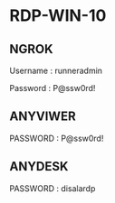 # RDP-WIN-10

## NGROK
Username : runneradmin

Password : P@ssw0rd!

## ANYVIWER
PASSWORD : P@ssw0rd!

## ANYDESK
PASSWORD : disalardp

